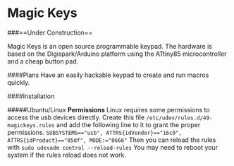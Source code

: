 # Magic Keys

###==Under Construction==

Magic Keys is an open source programmable keypad. The hardware is based on the Digispark/Arduino platform using the ATtiny85 microcontroller and a cheap button pad.

####Plans
Have an easily hackable keypad to create and run macros quickly.

####Installation

#####Ubuntu/Linux
**Permissions**
Linux requires some permissions to access the usb devices directly. Create this file `/etc/udev/rules.d/49-magickeys.rules` and add the following line to it to grant the proper permissions.
`SUBSYSTEMS=="usb", ATTRS{idVendor}=="16c0", ATTRS{idProduct}=="05df", MODE:="0666"`
Then you can reload the rules with `sudo udevadm control --reload-rules`
You may need to reboot your system if the rules reload does not work. 